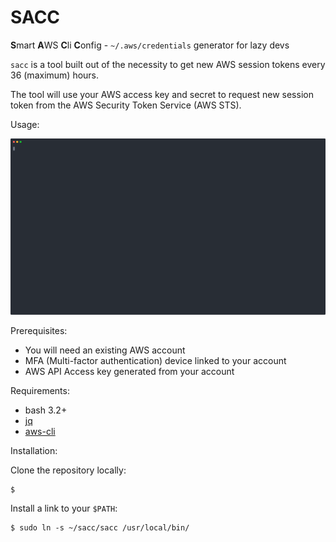 # SACC 
**S**mart **A**WS **C**li **C**onfig - `~/.aws/credentials` generator for lazy devs

`sacc` is a tool built out of the necessity to get new AWS session tokens every 36 (maximum) hours. 

The tool will use your AWS access key and secret to request new session token from the AWS Security Token Service (AWS STS).

Usage:

![usage](./sacc.svg)

Prerequisites:

- You will need an existing AWS account
- MFA (Multi-factor authentication) device linked to your account
- AWS API Access key generated from your account

Requirements:
- bash 3.2+
- [jq](https://github.com/stedolan/jq)
- [aws-cli](https://github.com/aws/aws-cli)

Installation:

Clone the repository locally:
```
$ 	
```
Install a link to your `$PATH`:
```
$ sudo ln -s ~/sacc/sacc /usr/local/bin/
```